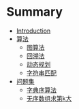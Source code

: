 # Summary

* [Introduction](README.md)
* [算法]()
    * [图算法](/algorithm/Graph/README.md)
    * [回溯法](/algorithm/BackTracking/README.md)
    * [动态规划](/algorithm/DP/README.md)
    * [字符串匹配](/algorithm/StringMatching/README.md)
* [问题集]()
    * [字典序算法](/problems/字典序算法.md)
    * [无序数组求第k大](/problems/无序数组求第k大.md)